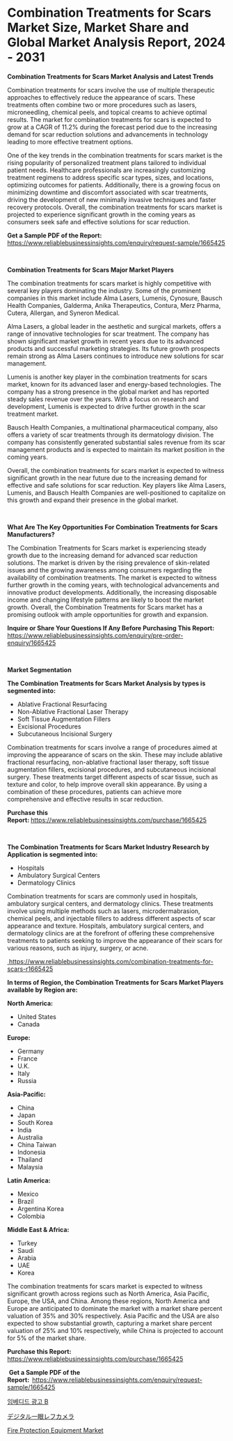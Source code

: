 <p><h1>Combination Treatments for Scars Market Size, Market Share and Global Market Analysis Report, 2024 - 2031</h1></p><p><strong>Combination Treatments for Scars Market Analysis and Latest Trends</strong></p>
<p><p>Combination treatments for scars involve the use of multiple therapeutic approaches to effectively reduce the appearance of scars. These treatments often combine two or more procedures such as lasers, microneedling, chemical peels, and topical creams to achieve optimal results. The market for combination treatments for scars is expected to grow at a CAGR of 11.2% during the forecast period due to the increasing demand for scar reduction solutions and advancements in technology leading to more effective treatment options.</p><p>One of the key trends in the combination treatments for scars market is the rising popularity of personalized treatment plans tailored to individual patient needs. Healthcare professionals are increasingly customizing treatment regimens to address specific scar types, sizes, and locations, optimizing outcomes for patients. Additionally, there is a growing focus on minimizing downtime and discomfort associated with scar treatments, driving the development of new minimally invasive techniques and faster recovery protocols. Overall, the combination treatments for scars market is projected to experience significant growth in the coming years as consumers seek safe and effective solutions for scar reduction.</p></p>
<p><strong>Get a Sample PDF of the Report:&nbsp;</strong> <a href="https://www.reliablebusinessinsights.com/enquiry/request-sample/1665425">https://www.reliablebusinessinsights.com/enquiry/request-sample/1665425</a></p>
<p>&nbsp;</p>
<p><strong>Combination Treatments for Scars Major Market Players</strong></p>
<p><p>The combination treatments for scars market is highly competitive with several key players dominating the industry. Some of the prominent companies in this market include Alma Lasers, Lumenis, Cynosure, Bausch Health Companies, Galderma, Anika Therapeutics, Contura, Merz Pharma, Cutera, Allergan, and Syneron Medical.</p><p>Alma Lasers, a global leader in the aesthetic and surgical markets, offers a range of innovative technologies for scar treatment. The company has shown significant market growth in recent years due to its advanced products and successful marketing strategies. Its future growth prospects remain strong as Alma Lasers continues to introduce new solutions for scar management.</p><p>Lumenis is another key player in the combination treatments for scars market, known for its advanced laser and energy-based technologies. The company has a strong presence in the global market and has reported steady sales revenue over the years. With a focus on research and development, Lumenis is expected to drive further growth in the scar treatment market.</p><p>Bausch Health Companies, a multinational pharmaceutical company, also offers a variety of scar treatments through its dermatology division. The company has consistently generated substantial sales revenue from its scar management products and is expected to maintain its market position in the coming years.</p><p>Overall, the combination treatments for scars market is expected to witness significant growth in the near future due to the increasing demand for effective and safe solutions for scar reduction. Key players like Alma Lasers, Lumenis, and Bausch Health Companies are well-positioned to capitalize on this growth and expand their presence in the global market.</p></p>
<p>&nbsp;</p>
<p><strong>What Are The Key Opportunities For Combination Treatments for Scars Manufacturers?</strong></p>
<p><p>The Combination Treatments for Scars market is experiencing steady growth due to the increasing demand for advanced scar reduction solutions. The market is driven by the rising prevalence of skin-related issues and the growing awareness among consumers regarding the availability of combination treatments. The market is expected to witness further growth in the coming years, with technological advancements and innovative product developments. Additionally, the increasing disposable income and changing lifestyle patterns are likely to boost the market growth. Overall, the Combination Treatments for Scars market has a promising outlook with ample opportunities for growth and expansion.</p></p>
<p><strong>Inquire or Share Your Questions If Any Before Purchasing This Report:</strong> <a href="https://www.reliablebusinessinsights.com/enquiry/pre-order-enquiry/1665425">https://www.reliablebusinessinsights.com/enquiry/pre-order-enquiry/1665425</a></p>
<p>&nbsp;</p>
<p><strong>Market Segmentation</strong></p>
<p><strong>The Combination Treatments for Scars Market Analysis by types is segmented into:</strong></p>
<p><ul><li>Ablative Fractional Resurfacing</li><li>Non-Ablative Fractional Laser Therapy</li><li>Soft Tissue Augmentation Fillers</li><li>Excisional Procedures</li><li>Subcutaneous Incisional Surgery</li></ul></p>
<p><p>Combination treatments for scars involve a range of procedures aimed at improving the appearance of scars on the skin. These may include ablative fractional resurfacing, non-ablative fractional laser therapy, soft tissue augmentation fillers, excisional procedures, and subcutaneous incisional surgery. These treatments target different aspects of scar tissue, such as texture and color, to help improve overall skin appearance. By using a combination of these procedures, patients can achieve more comprehensive and effective results in scar reduction.</p></p>
<p><strong>Purchase this Report:&nbsp;</strong><a href="https://www.reliablebusinessinsights.com/purchase/1665425">https://www.reliablebusinessinsights.com/purchase/1665425</a></p>
<p>&nbsp;</p>
<p><strong>The Combination Treatments for Scars Market Industry Research by Application is segmented into:</strong></p>
<p><ul><li>Hospitals</li><li>Ambulatory Surgical Centers</li><li>Dermatology Clinics</li></ul></p>
<p><p>Combination treatments for scars are commonly used in hospitals, ambulatory surgical centers, and dermatology clinics. These treatments involve using multiple methods such as lasers, microdermabrasion, chemical peels, and injectable fillers to address different aspects of scar appearance and texture. Hospitals, ambulatory surgical centers, and dermatology clinics are at the forefront of offering these comprehensive treatments to patients seeking to improve the appearance of their scars for various reasons, such as injury, surgery, or acne.</p></p>
<p><a href="https://www.reliablebusinessinsights.com/combination-treatments-for-scars-r1665425">&nbsp;https://www.reliablebusinessinsights.com/combination-treatments-for-scars-r1665425</a></p>
<p><strong>In terms of Region, the Combination Treatments for Scars Market Players available by Region are:</strong></p>
<p>
    <p> <strong> North America: </strong>
        <ul>
            <li>United States</li>
            <li>Canada</li>
        </ul>
        </p> 
    <p> <strong> Europe: </strong>
        <ul>
            <li>Germany</li>
            <li>France</li>
            <li>U.K.</li>
            <li>Italy</li>
            <li>Russia</li>
        </ul>
        </p> 
    <p> <strong> Asia-Pacific: </strong>
        <ul>
            <li>China</li>
            <li>Japan</li>
            <li>South Korea</li>
            <li>India</li>
            <li>Australia</li>
            <li>China Taiwan</li>
            <li>Indonesia</li>
            <li>Thailand</li>
            <li>Malaysia</li>
        </ul>
        </p> 
    <p> <strong> Latin America: </strong>
        <ul>
            <li>Mexico</li>
            <li>Brazil</li>
            <li>Argentina Korea</li>
            <li>Colombia</li>
        </ul>
        </p> 
    <p> <strong> Middle East & Africa: </strong>
        <ul>
            <li>Turkey</li>
            <li>Saudi</li>
            <li>Arabia</li>
            <li>UAE</li>
            <li>Korea</li>
        </ul>
    </p>
    </p>
<p><p>The combination treatments for scars market is expected to witness significant growth across regions such as North America, Asia Pacific, Europe, the USA, and China. Among these regions, North America and Europe are anticipated to dominate the market with a market share percent valuation of 35% and 30% respectively. Asia Pacific and the USA are also expected to show substantial growth, capturing a market share percent valuation of 25% and 10% respectively, while China is projected to account for 5% of the market share.</p></p>
<p><strong>Purchase this Report: </strong><a href="https://www.reliablebusinessinsights.com/purchase/1665425">https://www.reliablebusinessinsights.com/purchase/1665425</a></p>
<p>&nbsp;<strong>Get a Sample PDF of the Report:&nbsp;&nbsp;</strong><a href="https://www.reliablebusinessinsights.com/enquiry/request-sample/1665425">https://www.reliablebusinessinsights.com/enquiry/request-sample/1665425</a></p>
<p><strong></strong></p>
<p><p><a href="https://github.com/naiemislamrayan2/Market-Research-Report-List-1/blob/main/9650174179667.md">임베디드 광고 B</a></p><p><a href="https://github.com/reliezer65/Market-Research-Report-List-2/blob/main/5442444166486.md">デジタル一眼レフカメラ</a></p><p><a href="https://github.com/RickHolmes3/Market-Research-Report-List-5/blob/main/fire-protection-equipment-market.md">Fire Protection Equipment Market</a></p></p>